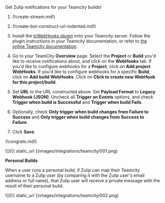 Get Zulip notifications for your Teamcity builds!

1. {!create-stream.md!}

1. {!create-bot-construct-url-indented.md!}

1. Install the [tcWebHooks plugin](https://github.com/tcplugins/tcWebHooks/releases)
   onto your Teamcity server. Follow the plugin instructions in your
   Teamcity documentation, or refer to [the online Teamcity documentation][1].

1. Go to your TeamCity **Overview** page. Select the **Project** or **Build**
   you'd like to receive notifications about, and click on the **WebHooks** tab.
   If you'd like to configure webhooks for a **Project**, click on
   **Add project WebHooks**. If you'd like to configure webhooks for a specific
   **Build**, click on **Add build WebHooks**. Click on
   **Click to create new WebHook for this project/build**.

1. Set **URL** to the URL constructed above. Set **Payload Format** to
   **Legacy Webhook (JSON)**. Uncheck all **Trigger on Events** options,
   and check **Trigger when build is Successful** and **Trigger when build Fails**.

1. Optionally, check **Only trigger when build changes from Failure to Success**
   and **Only trigger when build changes from Success to Failure**.

1. Click **Save**.

[1]: https://confluence.jetbrains.com/display/TCD9/Installing+Additional+Plugins

{!congrats.md!}

![]({{ static_url }}images/integrations/teamcity/001.png)

**Personal Builds**

When a user runs a personal build, if Zulip can map their Teamcity
username to a Zulip user (by comparing it with the Zulip user's email
address or full name), that Zulip user will receive a private
message with the result of their personal build.

![]({{ static_url }}images/integrations/teamcity/002.png)
